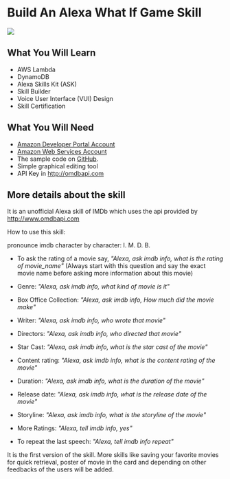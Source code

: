 # Build An Alexa What If Game Skill
<img src="https://s3.amazonaws.com/barney-playbook/imdb+logo.PNG" />

## What You Will Learn
*  AWS Lambda
*  DynamoDB
*  Alexa Skills Kit (ASK)
*  Skill Builder
*  Voice User Interface (VUI) Design
*  Skill Certification

## What You Will Need
*  [Amazon Developer Portal Account](http://developer.amazon.com)
*  [Amazon Web Services Account](http://aws.amazon.com/)
*  The sample code on [GitHub](https://github.com/lakshyamcs16/Alexa-Skills).
*  Simple graphical editing tool
*  API Key in http://omdbapi.com

## More details about the skill
It is an unofficial Alexa skill of IMDb which uses the api provided by http://www.omdbapi.com

How to use this skill:

pronounce imdb character by character: I. M. D. B.

* To ask the rating of a movie say,
  _"Alexa, ask imdb info, what is the rating of movie_name"_
(Always start with this question and say the exact movie name before asking more information about this movie)

* Genre:
  _"Alexa, ask imdb info, what kind of movie is it"_

* Box Office Collection:
  _"Alexa, ask imdb info, How much did the movie make"_

* Writer:
  _"Alexa, ask imdb info, who wrote that movie"_

* Directors:
  _"Alexa, ask imdb info, who directed that movie"_

* Star Cast:
  _"Alexa, ask imdb info, what is the star cast of the movie"_

* Content rating:
  _"Alexa, ask imdb info, what is the content rating of the movie"_

* Duration:
  _"Alexa, ask imdb info, what is the duration of the movie"_

* Release date:
  _"Alexa, ask imdb info, what is the release date of the movie"_

* Storyline:
  _"Alexa, ask imdb info, what is the storyline of the movie"_

* More Ratings:
  _"Alexa, tell imdb info, yes"_

* To repeat the last speech:
  _"Alexa, tell imdb info repeat"_

It is the first version of the skill. More skills like saving your favorite movies for quick retrieval, poster of movie in the card and depending on other feedbacks of the users will be added.
